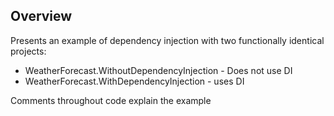 ﻿## Overview

Presents an example of dependency injection with two functionally identical projects:
* WeatherForecast.WithoutDependencyInjection - Does not use DI
* WeatherForecast.WithDependencyInjection - uses DI

Comments throughout code explain the example